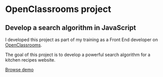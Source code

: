 # OpenClassrooms project 
## Develop a search algorithm in JavaScript

I developed this project as part of my training as a Front End developer on [OpenClassrooms](https://openclassrooms.com).

The goal of this project is to develop a powerful search algorithm for a kitchen recipes website.

[Browse demo](http://project7.oc.codbear.com)
